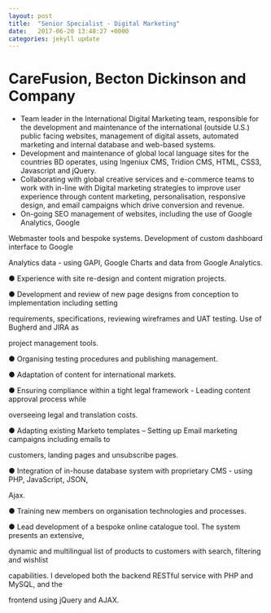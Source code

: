 ```yaml
---
layout: post
title:  "Senior Specialist - Digital Marketing"
date:   2017-06-20 13:48:27 +0000
categories: jekyll update
---
```


# CareFusion, Becton Dickinson and Company

- Team leader in the International Digital Marketing team, responsible for the development and maintenance of the international (outside U.S.) public facing websites, management of digital assets, automated marketing and internal database and web-based systems.
- Development and maintenance of global local language sites for the countries BD operates, using Ingeniux CMS, Tridion CMS, HTML, CSS3, Javascript and jQuery.
- Collaborating with global creative services and e-commerce teams to work with in-line with Digital marketing strategies to improve user experience through content marketing, personalisation, responsive design, and email campaigns which drive conversion and revenue.
- On-going SEO management of websites, including the use of Google Analytics, Google

Webmaster tools and bespoke systems. Development of custom dashboard interface to Google

Analytics data - using GAPI, Google Charts and data from Google Analytics.

● Experience with site re-design and content migration projects.

● Development and review of new page designs from conception to implementation including setting

requirements, specifications, reviewing wireframes and UAT testing. Use of Bugherd and JIRA as

project management tools.

● Organising testing procedures and publishing management.

● Adaptation of content for international markets.

● Ensuring compliance within a tight legal framework - Leading content approval process while

overseeing legal and translation costs.

● Adapting existing Marketo templates – Setting up Email marketing campaigns including emails to

customers, landing pages and unsubscribe pages.

● Integration of in-house database system with proprietary CMS - using PHP, JavaScript, JSON,

Ajax.

● Training new members on organisation technologies and processes.

● Lead development of a bespoke online catalogue tool. The system presents an extensive,

dynamic and multilingual list of products to customers with search, filtering and wishlist

capabilities. I developed both the backend RESTful service with PHP and MySQL, and the

frontend using jQuery and AJAX.

[jekyll-docs]: http://jekyllrb.com/docs/home
[jekyll-gh]:   https://github.com/jekyll/jekyll
[jekyll-talk]: https://talk.jekyllrb.com/
